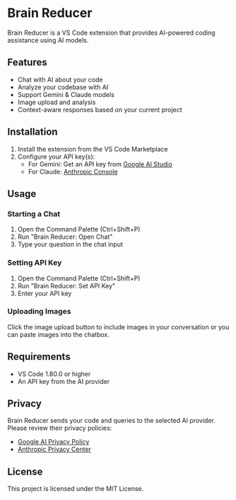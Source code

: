 # Brain Reducer

Brain Reducer is a VS Code extension that provides AI-powered coding assistance using AI models.

## Features

- Chat with AI about your code
- Analyze your codebase with AI
- Support Gemini & Claude models
- Image upload and analysis
- Context-aware responses based on your current project

## Installation

1. Install the extension from the VS Code Marketplace
2. Configure your API key(s):
   - For Gemini: Get an API key from [Google AI Studio](https://aistudio.google.com/)
   - For Claude: [Anthropic Console](https://console.anthropic.com/)

## Usage

### Starting a Chat

1. Open the Command Palette (Ctrl+Shift+P)
2. Run "Brain Reducer: Open Chat"
3. Type your question in the chat input

### Setting API Key

1. Open the Command Palette (Ctrl+Shift+P)
2. Run "Brain Reducer: Set API Key"
3. Enter your API key

### Uploading Images

Click the image upload button to include images in your conversation or you can paste images into the chatbox.

## Requirements

- VS Code 1.80.0 or higher
- An API key from the AI provider

## Privacy

Brain Reducer sends your code and queries to the selected AI provider. Please review their privacy policies:

- [Google AI Privacy Policy](https://ai.google.dev/privacy)
- [Anthropic Privacy Center](https://privacy.anthropic.com/)

## License

This project is licensed under the MIT License.
